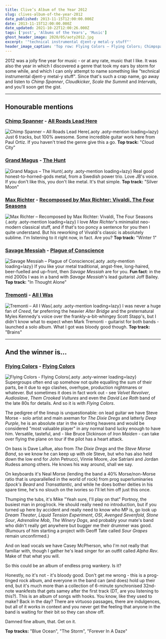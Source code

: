 ```yaml
---
title: Clive’s Album of the Year 2012
slug: clives-album-of-the-year-2012
date_published: 2013-11-15T12:00:00.000Z
date: 2013-11-15T12:00:00.000Z
date_updated: 2021-10-22T12:00:26.000Z
tags: ['post', 'Albums of the Years', 'Music']
ghost_header_image: 2020/05/aoty2012.jpg
excerpt: '"technical instrumental djent-y metal-y stuff"'
header_image_caption: 'Top row: Flying Colors – Flying Colors; Chimpspanner – All Roads Lead Here; Grand Magus – The Hunt. Bottom row: Max Richter – Vivaldi Recomposed: The Four Seasons; Tremonti – All I Was; Savage Messiah – Plague of Conscience'
---
```


2012 was a jolly fine year for music - or at any rate, music that I like. It was also the year in which I discovered a genre that took my ears by storm for some while, and which I can only attempt to name something like "technical instrumental djent-y metal-y stuff". Since that's such a crap name, go away and listen to *Chimp Spanner*, *Cloudkicker*, *Scale the Summit* and *Intervals*, and you'll soon get the gist.

---

## Honourable mentions

### [Chimp Spanner](http://chimpspanner.com/) - [All Roads Lead Here](http://www.amazon.co.uk/Roads-Lead-Here-Chimp-Spanner/dp/B006QS9NCQ)

![Chimp Spanner – All Roads Lead Here](/public/images/2020/05/chimp-spanner_all-roads-lead-here.jpeg){.aoty .aoty-mention loading=lazy} Just 6 tracks, but 100% awesome. Some incredible guitar work here from Paul Ortiz. If you haven't tried the genre give this a go. **Top track:** "Cloud City"

### [Grand Magus](http://www.grandmagus.com/) - [The Hunt](http://www.amazon.co.uk/Hunt-Grand-Magus/dp/B007PF5U8K)

![Grand Magus – The Hunt](/public/images/2020/05/grand-magus_the-hunt.jpeg){.aoty .aoty-mention loading=lazy} Real good honest-to-horned-gods metal, from a Swedish power trio. Love JB's voice. If you don't like this, you don't like metal. It's that simple. **Top track:** "Silver Moon"

### [Max Richter](http://www.maxrichtermusic.com/) - [Recomposed by Max Richter: Vivaldi, The Four Seasons](http://www.amazon.co.uk/Recomposed-Max-Richter-Vivaldi-Seasons/dp/B009HOU672)

![Max Richter – Recomposed by Max Richter: Vivaldi, The Four Seasons](/public/images/2020/05/max-richter_vivaldi-the-four-seasons.jpeg){.aoty .aoty-mention loading=lazy} I love *Max Richter*'s minimalist neo-modern classical stuff, and if that's too poncy a sentence for you then I quite understand. But his reworking of Vivaldi's classic is absolutely sublime. I'm listening to it right now, in fact. Are you? **Top track:** "Winter 1"

### [Savage Messiah](http://en.wikipedia.org/wiki/Savage_Messiah_%28band%29) - [Plague of Conscience](http://www.amazon.co.uk/Plague-Conscience-Savage-Messiah/dp/B005KNMYZQ)

![Savage Messiah – Plague of Conscience](/public/images/2020/05/savage-messiah_plague-of-conscience.jpeg){.aoty .aoty-mention loading=lazy} If you like your metal traditional, angst-free, long-haired, beer-fuelled and up-front, then *Savage Messiah* are for you. **Fun fact**: in the mid 2000s I was in a band with *Savage Messiah*'s lead guitarist Joff Bailey. **Top track:** "In Thought Alone"

### [Tremonti](http://www.marktremonti.com/) - [All I Was](http://www.amazon.co.uk/All-I-Was-Tremonti/dp/B008B2IIYE)

![Tremonti – All I Was](/public/images/2020/05/tremonti_all-i-was.jpg){.aoty .aoty-mention loading=lazy} I was never a huge fan of *Creed*, far preferring the heavier *Alter Bridge* and the preternatural Myles Kennedy's voice over the frankly-a-bit-whingey Scott Stapp's, but I didn't know what to expect when Mark Tremonti - guitarist for both bands - launched a solo album. What I got was bloody good though. **Top track:** "Brains"

---

## And the winner is...

### [Flying Colors](http://flyingcolorsmusic.com/) - [Flying Colors](http://www.amazon.co.uk/Flying-Colors-Limited/dp/B006Z9DJ94)
![Flying Colors - Flying Colors](/public/images/2018/03/rsz_mp3-cover-fc.jpg){.aoty .aoty-winner loading=lazy}
Supergroups often end up somehow not quite equalling the sum of their parts, be it due to ego clashes, overhype, production nightmares or whatever. But sometimes it does in fact work out - see *Velvet Revolver*, *Audioslave*, *Them Crooked Vultures* and even the *David Lee Roth* band of the late 80s for details. And so it is with *Flying Colors*.

The pedigree of the lineup is unquestionable: on lead guitar we have Steve Morse - solo artist and main axeman for *The Dixie Dregs* and latterly *Deep Purple*, he is an absolute star in the six-string heavens and would be considered "most valuable player" in any normal band lucky enough to have him. Versatile, tasteful, and - like Bruce Dickinson of *Iron Maiden* - can take over flying the plane on tour if the pilot has a heart attack.

On bass is Dave LaRue, also from *The Dixie Dregs* and the *Steve Morse Band*, so we know he can keep up with ole Steve, but who has also held down the low end for John Petrucci, Vinnie Moore, Joe Satriani and Jordan Rudess among others. He knows his way around, shall we say.

On keyboards it's Neal Morse (lending the band a 40% Morse/non-Morse ratio that is unparallelled in the world of rock) from prog superluminaries *Spock's Beard* and *Transatlantic*, and while he does bother deities in his spare time, he's no slouch on the ivories so I'll let him off just this once.

Thumping the tubs, it's Mike "Yeah sure, I'll play on that" Portnoy, the busiest man in prog/rock. He should really need no introduction, but if you turned up here by accident and really need to know who MP is, go look up *Dream Theater*, *Liquid Tension Experiment*, *OSI*, *Avenged Sevenfold*, *Stone Sour*, *Adrenaline Mob*, *The Winery Dogs*, and probably your mate's band who didn't really get anywhere but bugger me their drummer was good. (Rumours of him starting a project with Geoff Tate called *Sour Grapes* remain unconfirmed.)

And on lead vocals we have Casey McPherson, who I'm not really that familiar with, though I gather he's lead singer for an outfit called *Alpha Rev*. Make of that what you will.

So this could be an album of endless prog wankery. Is it?

Honestly, no it's not - it's bloody good. Don't get me wrong - this is a prog-tinged rock album, and everyone in the band can (and does) hold up their end, but it's much more than a collection of 6-minute synchronised 32nd-note wankfests that gets samey after the first track (DT, are you listening to this?). This is an album of songs with hooks. You know, like they used to make? Back in the day? There are virtuoso passages, there are indulgences, but all of it works in context and you never get the feeling that anyone in the band is waiting for their bit so they can show off.

Damned fine album, that. Get on it.

**Top tracks:** "Blue Ocean", "The Storm", "Forever In A Daze"
